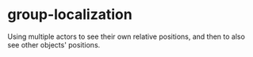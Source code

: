 # group-localization
Using multiple actors to see their own relative positions, and then to also see other objects' positions.

